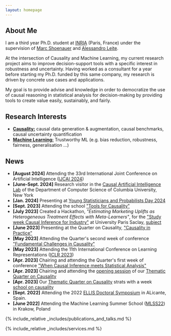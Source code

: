 ```yaml
---
layout: homepage
---
```


## About Me

I am a third year Ph.D. student at <a href="https://www.inria.fr/en/">INRIA</a> (Paris, France) under the supervision of <a href="https://www.lri.fr/~marc/">Marc Shoenauer</a> and <a href="https://scholar.google.fr/citations?user=V3fDydQAAAAJ&hl/">Alessandro Leite</a>. 

At the intersection of Causality and Machine Learning, my current research project aims to improve decision-support tools with a specific interest in robustness and uncertainty. Having worked as a consultant for a year before starting my Ph.D. funded by this same company, my research is driven by concrete use cases and applications. 

My goal is to provide advise and knowledge in order to democratize the use of causal reasoning in statistical analysis for decision-making by providing tools to create value easily, sustainably, and fairly.


## Research Interests

- **<u>Causality:</u>** causal data generation & augmentation, causal benchmarks, causal uncertainty quantification
- **<u>Machine Learning:</u>** Trustworthy ML (e.g. bias reduction, robustness, fairness, generalisation ...)

## News

- **[August 2024]** Attending the 33rd International Joint Conference on Artificial Intelligence (<a href="https://ijcai24.org/">IJCAI 2024</a>)
- **[June-Sept. 2024]** Research visitor in the <a href="https://causalai.net/">Causal Artificial Intelligence Lab</a> of the Department of Computer Science of Columbia University, New York
- **[Jan. 2024]** Presenting at <a href="https://www.sfds.asso.fr/fr/jeunes_statisticiens/manifestations/journees_ysp/564-accueil_ysp/">Young Statisticians and Probabilists Day 2024</a>
- **[Sept. 2023]** Attending the school <a href="https://quarter-on-causality.github.io/tools/">"Tools for Causality"</a>
- **[July 2023]** Created a Hackathon, <em>"Estimating Marketing Uplifts as Heterogeneous Treatment Effects with Meta-Learners"</em>, for the <a href="https://quarter-on-causality.github.io/seme/">"Study week Causal Inference for Industry"</a> at University Paris Saclay, <a href="https://audreypoinsot.github.io/academic_website/assets/files/challenge_Ekimetrics_study_week_causality.pdf">subject</a>
- **[June 2023]** Presenting at the Quarter on Causality, <a href="https://quarter-on-causality.github.io/practice/">"Causality in Practice"</a>
- **[May 2023]** Attending the Quarter's second week of conference <a href="https://quarter-on-causality.github.io/challenges/">"Fundamental Challenges in Causality"</a>
- **[May 2023]** Attending the 11th International Conference on Learning Representations (<a href="https://iclr.cc/">ICLR 2023</a>)
- **[Apr. 2023]** Chairing and attending the Quarter's first week of conference <a href="https://quarter-on-causality.github.io/analysis/">"When Causal Inference meets Statistical Analysis"</a>
- **[Apr. 2023]** Chairing and attending the <a href="https://quarter-on-causality.github.io/opening/">opening session</a> of our <a href="https://quarter-on-causality.github.io/#dates">Thematic Quarter on Causality</a>
- **[Apr. 2023]** Our <a href="https://quarter-on-causality.github.io/#dates">Thematic Quarter on Causality</a> strats with a week <a href="https://quarter-on-causality.github.io/school/">school on causality</a>
- **[Sept. 2022]** Attending the 2022 <a href="https://ellisalicante.org/eds2022/">ELLIS Doctoral Symposium</a> in ALicante, Spain.
- **[June 2022]** Attending the Machine Learning Summer School (<a href="https://mlss2022.mlinpl.org/">MLSS22</a>) in Krakow, Poland

{% include_relative _includes/publications_and_talks.md %}


{% include_relative _includes/services.md %}
